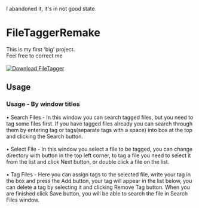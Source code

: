 I abandoned it, it's in not good state
# FileTaggerRemake
This is my first 'big' project.<br>
Feel free to correct me<br><br>
[![Download FileTagger](https://a.fsdn.com/con/app/sf-download-button)](https://sourceforge.net/projects/filetagger/files/latest/download)
## Usage
### Usage - By window titles
• Search Files - In this window you can search tagged files, but you need to tag some files first. If you have tagged files already you can search through them by entering tag or tags(separate tags with a space) into box at the top and clicking the Search button.<br><br>
• Select File - In this window you select a file to be tagged, you can change directory with button in the top left corner, to tag a file you need to select it from the list and click Next button, or double click a file on the list.<br><br>
• Tag Files - Here you can assign tags to the selected file, write your tag in the box and press the Add button, your tag will appear in the list below, you can delete a tag by selecting it and clicking Remove Tag button. When you are finished click Save button, you will be able to search the file in Search Files window.
